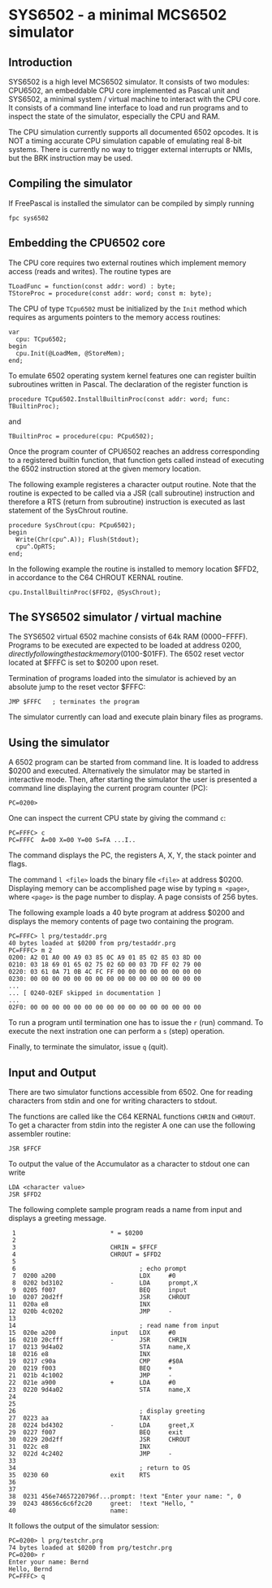 SYS6502 - a minimal MCS6502 simulator
=====================================


## Introduction
SYS6502 is a high level MCS6502 simulator. It consists of two modules: CPU6502,
an embeddable CPU core implemented as Pascal unit and SYS6502, a minimal
system / virtual machine to interact with the CPU core. It consists of a command
line interface to load and run programs and to inspect the state of the
simulator, especially the CPU and RAM.

The CPU simulation currently supports all documented 6502 opcodes.
It is NOT a timing accurate CPU simulation capable of emulating real 8-bit
systems. There is currently no way to trigger external interrupts or NMIs, but
the BRK instruction may be used.

## Compiling the simulator
If FreePascal is installed the simulator can be compiled by simply running

	fpc sys6502

## Embedding the CPU6502 core
The CPU core requires two external routines which implement memory access
(reads and writes). The routine types are

    TLoadFunc = function(const addr: word) : byte;
    TStoreProc = procedure(const addr: word; const m: byte);

The CPU of type `TCpu6502` must be initialized by the `Init` method which
requires as arguments pointers to the memory access routines:

    var
      cpu: TCpu6502;
    begin
      cpu.Init(@LoadMem, @StoreMem);
    end;

To emulate 6502 operating system kernel features one can register builtin
subroutines written in Pascal. The declaration of the register function is

    procedure TCpu6502.InstallBuiltinProc(const addr: word; func: TBuiltinProc);

and

    TBuiltinProc = procedure(cpu: PCpu6502);

Once the program counter of CPU6502 reaches an address corresponding to a
registered builtin function, that function gets called instead of
executing the 6502 instruction stored at the given memory location.

The following example registeres a character output routine. Note that the
routine is expected to be called via a JSR (call subroutine) instruction and
therefore a RTS (return from subroutine) instruction is executed as last
statement of the SysChrout routine.

    procedure SysChrout(cpu: PCpu6502);
    begin
      Write(Chr(cpu^.A)); Flush(Stdout);
      cpu^.OpRTS;
    end;

In the following example the routine is installed to memory location $FFD2,
in accordance to the C64 CHROUT KERNAL routine.

    cpu.InstallBuiltinProc($FFD2, @SysChrout);

## The SYS6502 simulator / virtual machine
The SYS6502 virtual 6502 machine consists of 64k RAM ($0000-$FFFF). Programs to
be executed are expected to be loaded at address $0200, directly following
the stack memory ($0100-$01FF). The 6502 reset vector located at $FFFC is set
to $0200 upon reset.

Termination of programs loaded into the simulator is achieved by an absolute
jump to the reset vector $FFFC:

	JMP	$FFFC	; terminates the program

The simulator currently can load and execute plain binary files as programs.

## Using the simulator
A 6502 program can be started from command line. It is loaded to address
$0200 and executed. Alternatively the simulator may be started in interactive
mode.
Then, after starting the simulator the user is presented a command line displaying
the current program counter (PC):

	PC=0200>

One can inspect the current CPU state by giving the command `c`:

	PC=FFFC> c
	PC=FFFC  A=00 X=00 Y=00 S=FA ...I..

The command displays the PC, the registers A, X, Y, the stack pointer and
flags.

The command `l <file>` loads the binary file `<file>` at address $0200.
Displaying memory can be accomplished page wise by typing `m <page>`,
where `<page>` is the page number to display. A page consists of 256 bytes.

The following example loads a 40 byte program at address $0200 and displays
the memory contents of page two containing the program.

	PC=FFFC> l prg/testaddr.prg
	40 bytes loaded at $0200 from prg/testaddr.prg
	PC=FFFC> m 2
	0200: A2 01 A0 00 A9 03 85 0C A9 01 85 02 85 03 8D 00
	0210: 03 18 69 01 65 02 75 02 6D 00 03 7D FF 02 79 00
	0220: 03 61 0A 71 0B 4C FC FF 00 00 00 00 00 00 00 00
	0230: 00 00 00 00 00 00 00 00 00 00 00 00 00 00 00 00
	...
	... [ 0240-02EF skipped in documentation ]
	...
	02F0: 00 00 00 00 00 00 00 00 00 00 00 00 00 00 00 00

To run a program until termination one has to issue the `r` (run) command.
To execute the next instration one can perform a `s` (step) operation.

Finally, to terminate the simulator, issue `q` (quit).


## Input and Output
There are two simulator functions accessible from 6502. One for reading
characters from stdin and one for writing characters to stdout.

The functions are called like the C64 KERNAL functions `CHRIN` and `CHROUT`.
To get a character from stdin into the register A one can use the following
assembler routine:

    JSR $FFCF
    
To output the value of the Accumulator as a character to stdout one can write

    LDA <character value>
    JSR $FFD2

The following complete sample program reads a name from input and displays a
greeting message.

     1                          * = $0200
     2                          
     3                          CHRIN = $FFCF
     4                          CHROUT = $FFD2
     5                          
     6                                  ; echo prompt
     7  0200 a200                       LDX     #0
     8  0202 bd3102             -       LDA     prompt,X
     9  0205 f007                       BEQ     input
    10  0207 20d2ff                     JSR     CHROUT
    11  020a e8                         INX
    12  020b 4c0202                     JMP     -
    13                          
    14                                  ; read name from input
    15  020e a200               input   LDX     #0
    16  0210 20cfff             -       JSR     CHRIN
    17  0213 9d4a02                     STA     name,X
    18  0216 e8                         INX
    19  0217 c90a                       CMP     #$0A
    20  0219 f003                       BEQ     +
    21  021b 4c1002                     JMP     -
    22  021e a900               +       LDA     #0
    23  0220 9d4a02                     STA     name,X
    24                          
    25                          
    26                                  ; display greeting
    27  0223 aa                         TAX
    28  0224 bd4302             -       LDA     greet,X
    29  0227 f007                       BEQ     exit
    30  0229 20d2ff                     JSR     CHROUT
    31  022c e8                         INX
    32  022d 4c2402                     JMP     -
    33                          
    34                                  ; return to OS
    35  0230 60                 exit    RTS
    36                          
    37                          
    38  0231 456e74657220796f...prompt: !text "Enter your name: ", 0
    39  0243 48656c6c6f2c20     greet:  !text "Hello, "
    40                          name:

It follows the output of the simulator session:

    PC=0200> l prg/testchr.prg
    74 bytes loaded at $0200 from prg/testchr.prg
    PC=0200> r
    Enter your name: Bernd
    Hello, Bernd
    PC=FFFC> q

